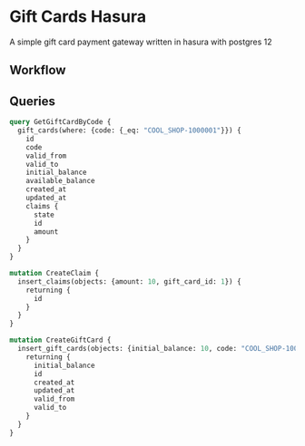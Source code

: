 # Gift Cards Hasura

A simple gift card payment gateway written in hasura with postgres 12

## Workflow

## Queries

```graphql
query GetGiftCardByCode {
  gift_cards(where: {code: {_eq: "COOL_SHOP-1000001"}}) {
    id
    code
    valid_from
    valid_to
    initial_balance
    available_balance
    created_at
    updated_at
    claims {
      state
      id
      amount
    }
  }
}

mutation CreateClaim {
  insert_claims(objects: {amount: 10, gift_card_id: 1}) {
    returning {
      id
    }
  }
}

mutation CreateGiftCard {
  insert_gift_cards(objects: {initial_balance: 10, code: "COOL_SHOP-1000001"}) {
    returning {
      initial_balance
      id
      created_at
      updated_at
      valid_from
      valid_to
    }
  }
}
```

